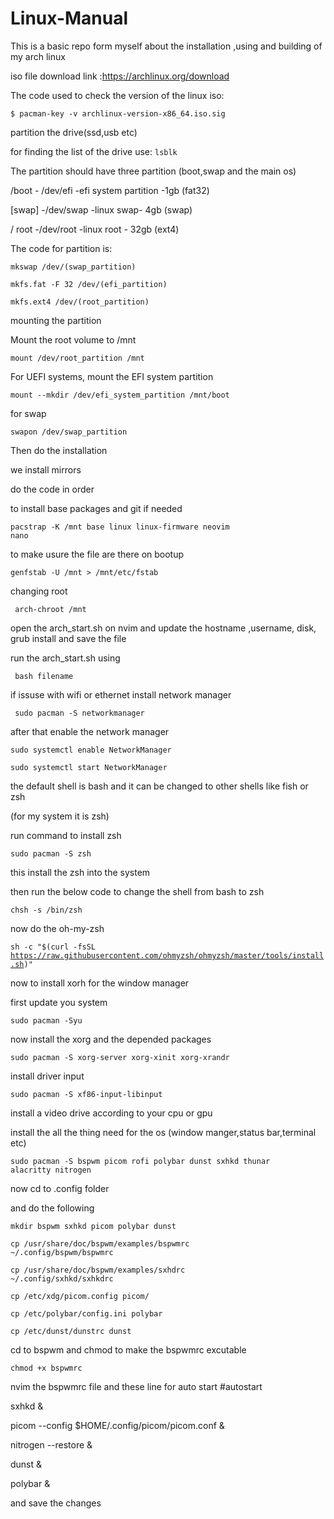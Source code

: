 # Linux-Manual
This is a basic repo form myself about the installation ,using and building of my arch linux

iso file download link :https://archlinux.org/download

The code used to check the version of the linux iso:

<code>$ pacman-key -v archlinux-version-x86_64.iso.sig</code>

partition the drive(ssd,usb etc)

for finding the list of the drive use:
<code>lsblk</code>

The partition should have three partition (boot,swap and the main os)


/boot - /dev/efi -efi system partition -1gb (fat32)

[swap] -/dev/swap -linux swap- 4gb (swap)

/ root -/dev/root -linux root - 32gb (ext4)

The code for partition is:

<code>mkswap /dev/(swap_partition)</code>

<code>mkfs.fat -F 32 /dev/(efi_partition)</code>

<code>mkfs.ext4 /dev/(root_partition)</code>

mounting the partition

Mount the root volume to /mnt

<code>mount /dev/root_partition /mnt</code>

For UEFI systems, mount the EFI system partition

<code>mount --mkdir /dev/efi_system_partition /mnt/boot</code>


for swap

<code>swapon /dev/swap_partition</code>


Then do the installation

we install mirrors 

do the code in order

to install base packages and git if needed

<code>pacstrap -K /mnt base linux linux-firmware neovim nano</code>

to make usure the file are there on bootup

<code>genfstab -U /mnt > /mnt/etc/fstab</code>

changing root

<code> arch-chroot /mnt</code>

open the arch_start.sh on nvim and update the hostname ,username, disk, grub install and save the file

run the arch_start.sh using

<code> bash filename </code>

if issuse with wifi or ethernet install network manager 

<code> sudo pacman -S networkmanager</code>

after that enable the network manager

<code>sudo systemctl enable NetworkManager</code>

<code>sudo systemctl start NetworkManager</code>

the default shell is bash and it can be changed to other shells like fish or zsh

(for my system it is zsh)

run command to install zsh

<code>sudo pacman -S zsh</code>

this install the zsh into the system

then run the below code to change the shell from bash to zsh

<code>chsh -s /bin/zsh</code>

now do the oh-my-zsh

<code>sh -c "$(curl -fsSL https://raw.githubusercontent.com/ohmyzsh/ohmyzsh/master/tools/install.sh)"</code>

now to install xorh for the window manager

first update you system

<code>sudo pacman -Syu</code>

now install the xorg and the depended packages

<code>sudo pacman -S xorg-server xorg-xinit xorg-xrandr</code>

install driver input

<code>sudo pacman -S xf86-input-libinput</code>

install a video drive according to your cpu or gpu

install the all the thing need for the os (window manger,status bar,terminal etc)

<code>sudo pacman -S bspwm picom rofi polybar dunst sxhkd thunar alacritty nitrogen</code>

now cd to .config folder

and do the following

<code>mkdir bspwm sxhkd picom polybar dunst</code>

<code>cp /usr/share/doc/bspwm/examples/bspwmrc ~/.config/bspwm/bspwmrc</code>

<code>cp /usr/share/doc/bspwm/examples/sxhdrc ~/.config/sxhkd/sxhkdrc</code>

<code>cp /etc/xdg/picom.config picom/</code>

<code>cp /etc/polybar/config.ini polybar</code>

<code>cp /etc/dunst/dunstrc dunst</code>

cd to bspwm and chmod to make the bspwmrc excutable

<code>chmod +x bspwmrc</code>

nvim the bspwmrc file and these line for auto start
<text>
#autostart

sxhkd &

picom --config $HOME/.config/picom/picom.conf &

nitrogen --restore &

dunst &

polybar &
</text>

and save the changes
















